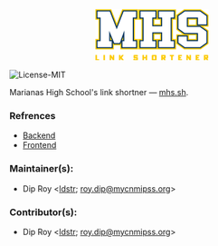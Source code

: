 <p align="center">
  <img
    src="https://raw.githubusercontent.com/mhscc/mhs-sh/main/logo.png"
    width="200"
    alt="mhs.sh logo"
  />
</p>

![License-MIT](https://img.shields.io/badge/License-MIT-Green?style=for-the-badge)

Marianas High School's link shortner — [mhs.sh](https://app.mhs.sh).

### Refrences
- [Backend](https://github.com/mhscc/mhs-sh/tree/main/backend)
- [Frontend](https://github.com/mhscc/mhs-sh/tree/main/frontend)

### Maintainer(s):
- Dip Roy <[ldstr](https://github.com/ldstr); roy.dip@mycnmipss.org>

### Contributor(s):
- Dip Roy <[ldstr](https://github.com/ldstr); roy.dip@mycnmipss.org>
